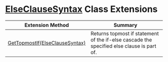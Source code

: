 # [ElseClauseSyntax](https://docs.microsoft.com/en-us/dotnet/api/microsoft.codeanalysis.csharp.syntax.elseclausesyntax) Class Extensions

| Extension Method | Summary |
| ---------------- | ------- |
| [GetTopmostIf(ElseClauseSyntax)](../../../../../Roslynator/CSharp/SyntaxExtensions/GetTopmostIf/README.md) | Returns topmost if statement of the if\-else cascade the specified else clause is part of\. |

